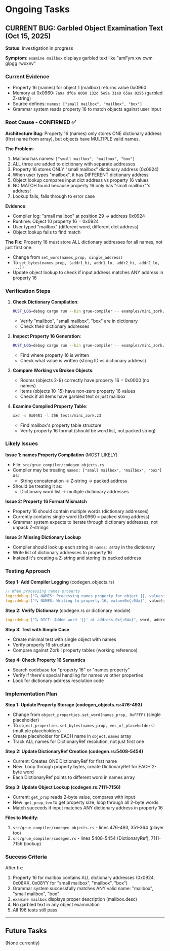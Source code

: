 # Ongoing Tasks

## CURRENT BUG: Garbled Object Examination Text (Oct 15, 2025)

**Status**: Investigation in progress

**Symptom**: `examine mailbox` displays garbled text like "amFym xw cwm glpgg rwoxnv"

### Current Evidence

- Property 16 (names) for object 1 (mailbox) returns value 0x0960
- Memory at 0x0960: `7a9a df0a 8000 132d 5e9a 31a0 65aa 0295` (garbled Z-string)
- Source defines: `names: ["small mailbox", "mailbox", "box"]`
- Grammar system reads property 16 to match objects against user input

### Root Cause - CONFIRMED ✅

**Architecture Bug**: Property 16 (names) only stores ONE dictionary address (first name from array), but objects have MULTIPLE valid names.

**The Problem**:
1. Mailbox has names: `["small mailbox", "mailbox", "box"]`
2. ALL three are added to dictionary with separate addresses
3. Property 16 stores ONLY "small mailbox" dictionary address (0x0924)
4. When user types "mailbox", it has DIFFERENT dictionary address
5. Object lookup compares input dict address vs property 16 values
6. NO MATCH found because property 16 only has "small mailbox"'s address!
7. Lookup fails, falls through to error case

**Evidence**:
- Compiler log: "small mailbox" at position 29 → address 0x0924
- Runtime: Object 10 property 16 = 0x0924
- User typed "mailbox" (different word, different dict address)
- Object lookup fails to find match

**The Fix**: Property 16 must store ALL dictionary addresses for all names, not just first one.
- Change from `set_word(names_prop, single_address)`
- To `set_bytes(names_prop, [addr1_hi, addr1_lo, addr2_hi, addr2_lo, ...])`
- Update object lookup to check if input address matches ANY address in property 16

### Verification Steps

1. **Check Dictionary Compilation**:
   ```bash
   RUST_LOG=debug cargo run --bin grue-compiler -- examples/mini_zork.grue -o /tmp/test.z3 2>&1 | grep -i "dictionary\|mailbox"
   ```
   - Verify "mailbox", "small mailbox", "box" are in dictionary
   - Check their dictionary addresses

2. **Inspect Property 16 Generation**:
   ```bash
   RUST_LOG=debug cargo run --bin grue-compiler -- examples/mini_zork.grue -o /tmp/test.z3 2>&1 | grep "property 16\|names property"
   ```
   - Find where property 16 is written
   - Check what value is written (string ID vs dictionary address)

3. **Compare Working vs Broken Objects**:
   - Rooms (objects 2-9) correctly have property 16 = 0x0000 (no names)
   - Items (objects 10-15) have non-zero property 16 values
   - Check if all items have garbled text or just mailbox

4. **Examine Compiled Property Table**:
   ```bash
   xxd -s 0x0481 -l 256 tests/mini_zork.z3
   ```
   - Find mailbox's property table structure
   - Verify property 16 format (should be word list, not packed string)

### Likely Issues

**Issue 1: names Property Compilation** (MOST LIKELY)
- File: `src/grue_compiler/codegen_objects.rs`
- Compiler may be treating `names: ["small mailbox", "mailbox", "box"]` as:
  - String concatenation → Z-string → packed address
- Should be treating it as:
  - Dictionary word list → multiple dictionary addresses

**Issue 2: Property 16 Format Mismatch**
- Property 16 should contain multiple words (dictionary addresses)
- Currently contains single word (0x0960 = packed string address)
- Grammar system expects to iterate through dictionary addresses, not unpack Z-strings

**Issue 3: Missing Dictionary Lookup**
- Compiler should look up each string in `names:` array in the dictionary
- Write list of dictionary addresses to property 16
- Instead it's creating a Z-string and storing its packed address

### Testing Approach

**Step 1: Add Compiler Logging** (codegen_objects.rs)
```rust
// When processing names property
log::debug!("🔍 NAMES: Processing names property for object {}, values: {:?}", obj_name, name_list);
log::debug!("🔍 NAMES: Writing to property 16, value=0x{:04x}", value);
```

**Step 2: Verify Dictionary** (codegen.rs or dictionary module)
```rust
log::debug!("🔍 DICT: Added word '{}' at address 0x{:04x}", word, address);
```

**Step 3: Test with Simple Case**
- Create minimal test with single object with names
- Verify property 16 structure
- Compare against Zork I property tables (working reference)

**Step 4: Check Property 16 Semantics**
- Search codebase for "property 16" or "names property"
- Verify if there's special handling for names vs other properties
- Look for dictionary address resolution code

### Implementation Plan

**Step 1: Update Property Storage (codegen_objects.rs:476-493)**
- Change from `object_properties.set_word(names_prop, 0xFFFF)` (single placeholder)
- To `object_properties.set_bytes(names_prop, vec_of_placeholders)` (multiple placeholders)
- Create placeholder for EACH name in `object.names` array
- Track ALL names for DictionaryRef resolution, not just first one

**Step 2: Update DictionaryRef Creation (codegen.rs:5408-5454)**
- Current: Creates ONE DictionaryRef for first name
- New: Loop through property bytes, create DictionaryRef for EACH 2-byte word
- Each DictionaryRef points to different word in names array

**Step 3: Update Object Lookup (codegen.rs:7111-7156)**
- Current: `get_prop` reads 2-byte value, compares with input
- New: `get_prop_len` to get property size, loop through all 2-byte words
- Match succeeds if input matches ANY dictionary address in property 16

**Files to Modify**:
1. `src/grue_compiler/codegen_objects.rs` - lines 476-493, 351-364 (player too)
2. `src/grue_compiler/codegen.rs` - lines 5408-5454 (DictionaryRef), 7111-7156 (lookup)

### Success Criteria

After fix:
1. Property 16 for mailbox contains ALL dictionary addresses (0x0924, 0x08XX, 0x08YY for "small mailbox", "mailbox", "box")
2. Grammar system successfully matches ANY valid name: "mailbox", "small mailbox", "box"
3. `examine mailbox` displays proper description (mailbox.desc)
4. No garbled text in any object examination
5. All 196 tests still pass

---

## Future Tasks

(None currently)
